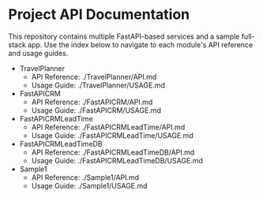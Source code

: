 # Project API Documentation

This repository contains multiple FastAPI-based services and a sample full-stack app. Use the index below to navigate to each module's API reference and usage guides.

- TravelPlanner
  - API Reference: ./TravelPlanner/API.md
  - Usage Guide: ./TravelPlanner/USAGE.md
- FastAPICRM
  - API Reference: ./FastAPICRM/API.md
  - Usage Guide: ./FastAPICRM/USAGE.md
- FastAPICRMLeadTime
  - API Reference: ./FastAPICRMLeadTime/API.md
  - Usage Guide: ./FastAPICRMLeadTime/USAGE.md
- FastAPICRMLeadTimeDB
  - API Reference: ./FastAPICRMLeadTimeDB/API.md
  - Usage Guide: ./FastAPICRMLeadTimeDB/USAGE.md
- Sample1
  - API Reference: ./Sample1/API.md
  - Usage Guide: ./Sample1/USAGE.md
